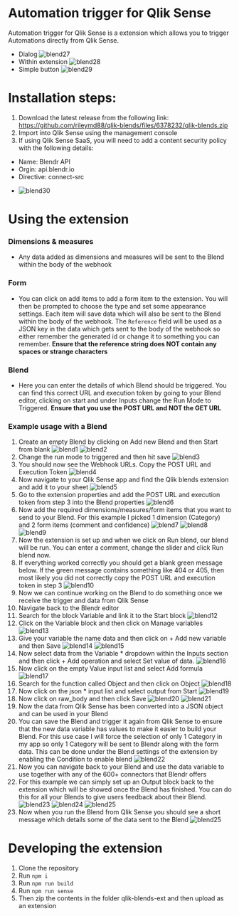 # Automation trigger for Qlik Sense
Automation trigger for Qlik Sense is a extension which allows you to trigger Automations directly from Qlik Sense.
* Dialog
![blend27](https://raw.githubusercontent.com/rileymd88/data/master/qlik-blends/blend27.PNG)
* Within extension
![blend28](https://raw.githubusercontent.com/rileymd88/data/master/qlik-blends/blend28.PNG)
* Simple button
![blend29](https://raw.githubusercontent.com/rileymd88/data/master/qlik-blends/blend29.PNG)
# Installation steps:
1. Download the latest release from the following link: https://github.com/rileymd88/qlik-blends/files/6378232/qlik-blends.zip 
2. Import into Qlik Sense using the management console
3. If using Qlik Sense SaaS, you will need to add a content security policy with the following details:
- Name: Blendr API
- Orgin: api.blendr.io
- Directive: connect-src
* ![blend30](https://raw.githubusercontent.com/rileymd88/data/master/qlik-blends/blend30.PNG)

# Using the extension
### Dimensions & measures
* Any data added as dimensions and measures will be sent to the Blend within the body of the webhook

### Form
* You can click on add items to add a form item to the extension. You will then be prompted to choose the type and set some appearance settings. Each item will save data which will also be sent to the Blend within the body of the webhook. The `Reference` field will be used as a JSON key in the data which gets sent to the body of the webhook so either remember the generated id or change it to something you can remember. 
**Ensure that the reference string does NOT contain any spaces or strange characters** 

### Blend
* Here you can enter the details of which Blend should be triggered. You can find this correct URL and execution token by going to your Blend editor, clicking on start and under Inputs change the Run Mode to Triggered.
**Ensure that you use the POST URL and NOT the GET URL**

### Example usage with a Blend 
1. Create an empty Blend by clicking on Add new Blend and then Start from blank
![blend1](https://raw.githubusercontent.com/rileymd88/data/master/qlik-blends/blend1.PNG)
![blend2](https://raw.githubusercontent.com/rileymd88/data/master/qlik-blends/blend2.PNG)  
2. Change the run mode to triggered and then hit save
![blend3](https://raw.githubusercontent.com/rileymd88/data/master/qlik-blends/blend3.PNG)
3. You should now see the Webhook URLs. Copy the POST URL and Execution Token
![blend4](https://raw.githubusercontent.com/rileymd88/data/master/qlik-blends/blend4.PNG)
4. Now navigate to your Qlik Sense app and find the Qlik blends extension and add it to your sheet 
![blend5](https://raw.githubusercontent.com/rileymd88/data/master/qlik-blends/blend5.PNG)
5. Go to the extension properties and add the POST URL and execution token from step 3 into the Blend properties
![blend6](https://raw.githubusercontent.com/rileymd88/data/master/qlik-blends/blend6.PNG)
6. Now add the required dimensions/measures/form items that you want to send to your Blend. For this example I picked 1 dimension (Category) and 2 form items (comment and confidence)
![blend7](https://raw.githubusercontent.com/rileymd88/data/master/qlik-blends/blend7.PNG)
![blend8](https://raw.githubusercontent.com/rileymd88/data/master/qlik-blends/blend8.PNG)
![blend9](https://raw.githubusercontent.com/rileymd88/data/master/qlik-blends/blend9.PNG)
7. Now the extension is set up and when we click on Run blend, our blend will be run. You can enter a comment, change the slider and click Run blend now.
8. If everything worked correctly you should get a blank green message below. If the green message contains something like 404 or 405, then most likely you did not correctly copy the POST URL and execution token in step 3
![blend10](https://raw.githubusercontent.com/rileymd88/data/master/qlik-blends/blend10.PNG)
9. Now we can continue working on the Blend to do something once we receive the trigger and data from Qlik Sense
10. Navigate back to the Blendr editor
11. Search for the block Variable and link it to the Start block
![blend12](https://raw.githubusercontent.com/rileymd88/data/master/qlik-blends/blend12.PNG)
12. Click on the Variable block and then click on Manage variables 
![blend13](https://raw.githubusercontent.com/rileymd88/data/master/qlik-blends/blend13.PNG)
13. Give your variable the name data and then click on + Add new variable and then Save
![blend14](https://raw.githubusercontent.com/rileymd88/data/master/qlik-blends/blend14.PNG)
![blend15](https://raw.githubusercontent.com/rileymd88/data/master/qlik-blends/blend15.PNG)
14. Now select data from the Variable * dropdown within the Inputs section and then click + Add operation and select Set value of data. 
![blend16](https://raw.githubusercontent.com/rileymd88/data/master/qlik-blends/blend16.PNG)
15. Now click on the empty Value input list and select Add formula
![blend17](https://raw.githubusercontent.com/rileymd88/data/master/qlik-blends/blend17.PNG)
16. Search for the function called Object and then click on Object
![blend18](https://raw.githubusercontent.com/rileymd88/data/master/qlik-blends/blend18.PNG)
17. Now click on the json * input list and select output from Start
![blend19](https://raw.githubusercontent.com/rileymd88/data/master/qlik-blends/blend19.PNG)
18. Now click on raw_body and then click Save
![blend20](https://raw.githubusercontent.com/rileymd88/data/master/qlik-blends/blend20.PNG)
![blend21](https://raw.githubusercontent.com/rileymd88/data/master/qlik-blends/blend21.PNG)
19. Now the data from Qlik Sense has been converted into a JSON object and can be used in your Blend
20. You can save the Blend and trigger it again from Qlik Sense to ensure that the new data variable has values to make it easier to build your Blend. For this use case I will force the selection of only 1 Category in my app so only 1 Category will be sent to Blendr along with the form data. This can be done under the Blend settings of the extension by enabling the Condition to enable blend
![blend22](https://raw.githubusercontent.com/rileymd88/data/master/qlik-blends/blend22.PNG)
21. Now you can navigate back to your Blend and use the data variable to use together with any of the 600+ connectors that Blendr offers
22. For this example we can simply set up an Output block back to the extension which will be showed once the Blend has finished. You can do this for all your Blends to give users feedback about their Blend.
![blend23](https://raw.githubusercontent.com/rileymd88/data/master/qlik-blends/blend23.PNG)
![blend24](https://raw.githubusercontent.com/rileymd88/data/master/qlik-blends/blend24.PNG)
![blend25](https://raw.githubusercontent.com/rileymd88/data/master/qlik-blends/blend25.PNG)
23. Now when you run the Blend from Qlik Sense you should see a short message which details some of the data sent to the Blend
![blend25](https://raw.githubusercontent.com/rileymd88/data/master/qlik-blends/blend26.PNG)

# Developing the extension
1. Clone the repository
2. Run `npm i`
3. Run `npm run build`
4. Run `npm run sense`
5. Then zip the contents in the folder qlik-blends-ext and then upload as an extension

